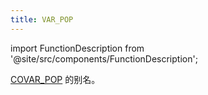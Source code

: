 ```yaml
---
title: VAR_POP
---
```

import FunctionDescription from '@site/src/components/FunctionDescription';

<FunctionDescription description="引入或更新：v1.2.738"/>

[COVAR_POP](aggregate-covar-pop.md) 的别名。